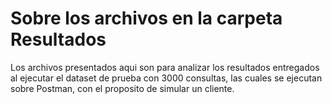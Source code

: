 # Sobre los archivos en la carpeta Resultados

Los archivos presentados aqui son para analizar los resultados entregados al ejecutar el dataset de prueba con 3000 consultas, las cuales se ejecutan sobre Postman, con el proposito de simular un cliente.